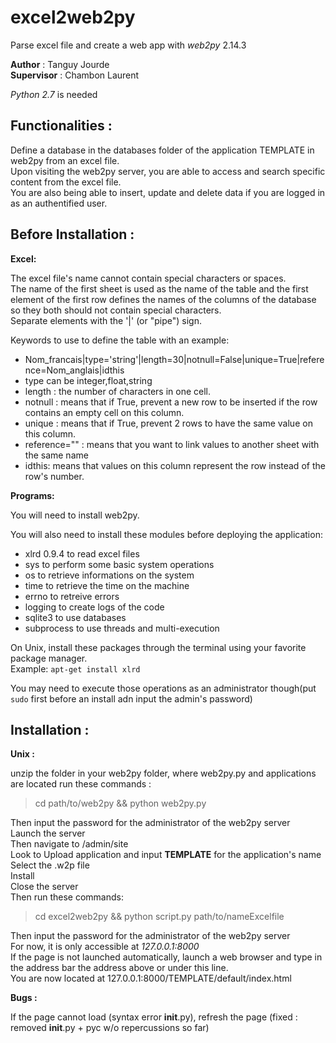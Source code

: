 # excel2web2py
Parse excel file and create a web app with _web2py_ 2.14.3

__Author__ : Tanguy Jourde  
__Supervisor__ : Chambon Laurent

_Python 2.7_ is needed

Functionalities :
----------------
Define a database in the databases folder of the application TEMPLATE in web2py from an excel file.  
Upon visiting the web2py server, you are able to access and search specific content from the excel file.  
You are also being able to insert, update and delete data if you are logged in as an authentified user.

Before Installation :
---------------------

__Excel:__

The excel file's name cannot contain special characters or spaces.  
The name of the first sheet is used as the name of the table and the first element of the first row defines the names of the columns of the database so they both should not contain special characters.  
Separate elements with the '|' (or "pipe") sign. 

Keywords to use to define the table with an example:
- Nom_francais|type='string'|length=30|notnull=False|unique=True|reference=Nom_anglais|idthis
- type can be integer,float,string
- length : the number of characters in one cell.
- notnull : means that if True, prevent a new row to be inserted if the row contains an empty cell on this column.
- unique : means that if True, prevent 2 rows to have the same value on this column.
- reference="" : means that you want to link values to another sheet with the same name
- idthis: means that values on this column represent the row instead of the row's number.

__Programs:__

You will need to install web2py.

You will also need to install these modules before deploying the application:
- xlrd 0.9.4 to read excel files
- sys to perform some basic system operations
- os to retrieve informations on the system
- time to retrieve the time on the machine
- errno to retreive errors
- logging to create logs of the code
- sqlite3 to use databases
- subprocess to use threads and multi-execution

On Unix, install these packages through the terminal using your favorite package manager.  
Example: `apt-get install xlrd`

You may need to execute those operations as an administrator though(put `sudo` first before an install adn input the admin's password)

Installation :
--------------
__Unix :__ 

unzip the folder in your web2py folder, where web2py.py and applications are located
run these commands : 
> cd path/to/web2py && python web2py.py

Then input the password for the administrator of the web2py server  
Launch the server  
Then navigate to /admin/site  
Look to Upload application and input __TEMPLATE__ for the application's name  
Select the .w2p file  
Install  
Close the server  
Then run these commands:
> cd excel2web2py && python script.py path/to/nameExcelfile

Then input the password for the administrator of the web2py server  
For now, it is only accessible at _127.0.0.1:8000_  
If the page is not launched automatically, launch a web browser and type in the address bar the address above or under this line.  
You are now located at 127.0.0.1:8000/TEMPLATE/default/index.html

__Bugs :__

If the page cannot load (syntax error __init__.py), refresh the page (fixed : removed __init__.py + pyc w/o repercussions so far)
